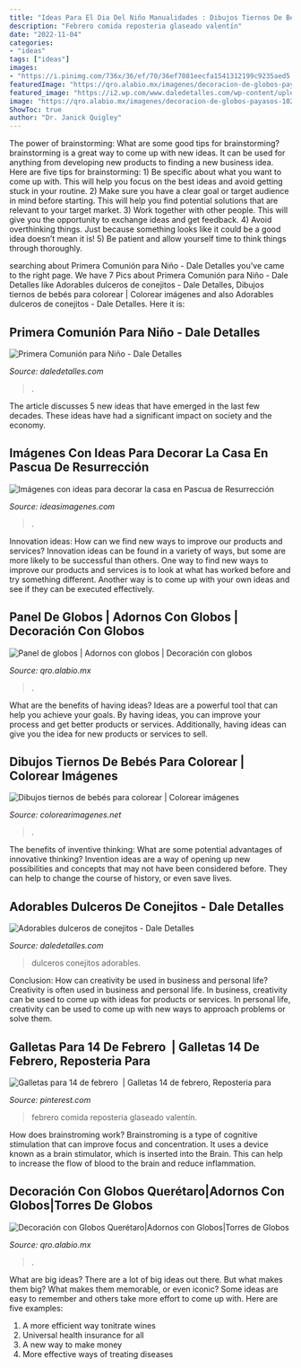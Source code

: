 ```yaml
---
title: "Ideas Para El Dia Del Niño Manualidades : Dibujos Tiernos De Bebés Para Colorear"
description: "Febrero comida reposteria glaseado valentín"
date: "2022-11-04"
categories:
- "ideas"
tags: ["ideas"]
images:
- "https://i.pinimg.com/736x/36/ef/70/36ef7081eecfa1541312199c9235aed5.jpg"
featuredImage: "https://qro.alabio.mx/imagenes/decoracion-de-globos-payasos-1027.jpg"
featured_image: "https://i2.wp.com/www.daledetalles.com/wp-content/uploads/2018/03/conejitos-pascua-768x1024.jpg?resize=550%2C733"
image: "https://qro.alabio.mx/imagenes/decoracion-de-globos-payasos-1027.jpg"
ShowToc: true
author: "Dr. Janick Quigley"
---
```



The power of brainstorming: What are some good tips for brainstorming?
brainstorming is a great way to come up with new ideas. It can be used for anything from developing new products to finding a new business idea. Here are five tips for brainstorming: 1) Be specific about what you want to come up with. This will help you focus on the best ideas and avoid getting stuck in your routine. 2) Make sure you have a clear goal or target audience in mind before starting. This will help you find potential solutions that are relevant to your target market. 3) Work together with other people. This will give you the opportunity to exchange ideas and get feedback. 4) Avoid overthinking things. Just because something looks like it could be a good idea doesn’t mean it is! 5) Be patient and allow yourself time to think things through thoroughly.

	

		
searching about Primera Comunión para Niño - Dale Detalles you've came to the right page. We have 7 Pics about Primera Comunión para Niño - Dale Detalles like Adorables dulceros de conejitos - Dale Detalles, Dibujos tiernos de bebés para colorear | Colorear imágenes and also Adorables dulceros de conejitos - Dale Detalles. Here it is:
		
    
## Primera Comunión Para Niño - Dale Detalles

<img loading=lazy src="https://i2.wp.com/www.daledetalles.com/wp-content/uploads/2016/02/11-14.jpg" onerror="this.onerror=null;this.src='https://tse1.mm.bing.net/th?id=OIP.SW7vLBzW5mWxsJLqUuYWPgHaJ3&amp;pid=15.1';" alt="Primera Comunión para Niño - Dale Detalles">

_Source: daledetalles.com_

>. 

	

The article discusses 5 new ideas that have emerged in the last few decades. These ideas have had a significant impact on society and the economy.

    
## Imágenes Con Ideas Para Decorar La Casa En Pascua De Resurrección

<img loading=lazy src="https://ideasimagenes.com/wp-content/uploads/2015/11/Manualidades-para-Pascuas-2.jpg" onerror="this.onerror=null;this.src='https://tse3.mm.bing.net/th?id=OIP.EekDTB8uhxNeynPX0B_GewHaLK&amp;pid=15.1';" alt="Imágenes con ideas para decorar la casa en Pascua de Resurrección">

_Source: ideasimagenes.com_

>. 

	

Innovation ideas: How can we find new ways to improve our products and services?
Innovation ideas can be found in a variety of ways, but some are more likely to be successful than others. One way to find new ways to improve our products and services is to look at what has worked before and try something different. Another way is to come up with your own ideas and see if they can be executed effectively.

    
## Panel De Globos | Adornos Con Globos | Decoración Con Globos

<img loading=lazy src="https://qro.alabio.mx/imagenes/pared-de-globos-871_medium.jpg" onerror="this.onerror=null;this.src='https://tse2.mm.bing.net/th?id=OIP.X4NJfeAza0fpz3CULlzZ4wHaFj&amp;pid=15.1';" alt="Panel de globos | Adornos con globos | Decoración con globos">

_Source: qro.alabio.mx_

>. 

	

What are the benefits of having ideas?
Ideas are a powerful tool that can help you achieve your goals. By having ideas, you can improve your process and get better products or services. Additionally, having ideas can give you the idea for new products or services to sell.

    
## Dibujos Tiernos De Bebés Para Colorear | Colorear Imágenes

<img loading=lazy src="https://colorearimagenes.net/wp-content/uploads/2015/12/bebes.gif3_.gif" onerror="this.onerror=null;this.src='https://tse4.mm.bing.net/th?id=OIP._NzJT4XrOZHsNx9LNx-VOwHaPD&amp;pid=15.1';" alt="Dibujos tiernos de bebés para colorear | Colorear imágenes">

_Source: colorearimagenes.net_

>. 

	

The benefits of inventive thinking: What are some potential advantages of innovative thinking?
Invention ideas are a way of opening up new possibilities and concepts that may not have been considered before. They can help to change the course of history, or even save lives.

    
## Adorables Dulceros De Conejitos - Dale Detalles

<img loading=lazy src="https://i2.wp.com/www.daledetalles.com/wp-content/uploads/2018/03/conejitos-pascua-768x1024.jpg?resize=550%2C733" onerror="this.onerror=null;this.src='https://tse2.mm.bing.net/th?id=OIP.P_ouvovK2_vVbkiSmTUvjgHaJ3&amp;pid=15.1';" alt="Adorables dulceros de conejitos - Dale Detalles">

_Source: daledetalles.com_

>dulceros conejitos adorables. 

	

Conclusion: How can creativity be used in business and personal life?
Creativity is often used in business and personal life. In business, creativity can be used to come up with ideas for products or services. In personal life, creativity can be used to come up with new ways to approach problems or solve them.

    
## Galletas Para 14 De Febrero ️ | Galletas 14 De Febrero, Reposteria Para

<img loading=lazy src="https://i.pinimg.com/736x/36/ef/70/36ef7081eecfa1541312199c9235aed5.jpg" onerror="this.onerror=null;this.src='https://tse4.mm.bing.net/th?id=OIP.ad97hBERFXb_bSBt2iECtQHaJ3&amp;pid=15.1';" alt="Galletas para 14 de febrero ️ | Galletas 14 de febrero, Reposteria para">

_Source: pinterest.com_

>febrero comida reposteria glaseado valentín. 

	

How does brainstroming work?
Brainstroming is a type of cognitive stimulation that can improve focus and concentration. It uses a device known as a brain stimulator, which is inserted into the Brain. This can help to increase the flow of blood to the brain and reduce inflammation.

    
## Decoración Con Globos Querétaro|Adornos Con Globos|Torres De Globos

<img loading=lazy src="https://qro.alabio.mx/imagenes/decoracion-de-globos-payasos-1027.jpg" onerror="this.onerror=null;this.src='https://tse2.mm.bing.net/th?id=OIP.bGXkhMiln3fAHxMkCDQ5lgHaJ4&amp;pid=15.1';" alt="Decoración con Globos Querétaro|Adornos con Globos|Torres de Globos">

_Source: qro.alabio.mx_

>. 

	

What are big ideas?
There are a lot of big ideas out there. But what makes them big? What makes them memorable, or even iconic? Some ideas are easy to remember and others take more effort to come up with. Here are five examples: 
1. A more efficient way tonitrate wines
2. Universal health insurance for all
3. A new way to make money
4. More effective ways of treating diseases

